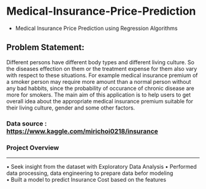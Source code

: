 # Medical-Insurance-Price-Prediction

* Medical Insurance Price Prediction using Regression Algorithms


## Problem Statement: 
Different persons have different body types and different living culture. So the diseases effection on them or the treatment expense for them also vary with respect to these situations. For example medical insurance premium of a smoker person may require more amount than a normal person without any bad habbits, since the probability of occurance of chronic disease are more for smokers. The main aim of this application is to help users to get overall idea about the appropriate medical insurance premium suitable for their living culture, gender and some other factors.


### Data source : https://www.kaggle.com/mirichoi0218/insurance

### Project Overview
------------------------------------------------
• Seek insight from the dataset with Exploratory Data Analysis
• Performed data processing, data engineering to prepare data befor modeling      
• Built a model to predict Insurance Cost based on the features

